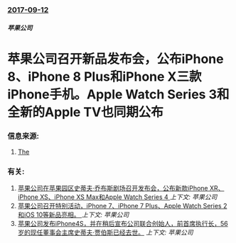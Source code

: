### [2017-09-12](/news/2017/09/12/index.md)

##### 苹果公司
# 苹果公司召开新品发布会，公布iPhone 8、iPhone 8 Plus和iPhone X三款iPhone手机。Apple Watch Series 3和全新的Apple TV也同期公布 




### 信息来源:

1. [The](https://www.nytimes.com/2017/09/12/technology/apple-iphone-event.html)

### 有关:

1. [苹果公司在苹果园区史蒂夫·乔布斯剧场召开发布会，公布新款iPhone XR、iPhone XS、iPhone XS Max和Apple Watch Series 4 ](/news/2018/09/12/苹果公司在苹果园区史蒂夫-乔布斯剧场召开发布会-公布新款iPhone-XR-iPhone-XS-iPhone-XS-Ma.md) _上下文: 苹果公司_
2. [苹果公司召开特别活动，iPhone 7、iPhone 7 Plus、Apple Watch Series 2和iOS 10等新品亮相。 ](/news/2016/09/8/苹果公司召开特别活动-iPhone-7-iPhone-7-Plus-Apple-Watch-Series-2和iOS-1.md) _上下文: 苹果公司_
3. [苹果公司发布iPhone4S，并在稍后宣布公司联合创始人，前首席执行长，56岁的现任董事会主席史蒂夫·贾伯斯已经去世。](/news/2011/10/5/苹果公司发布iPhone4S-并在稍后宣布公司联合创始人-前首席执行长-56岁的现任董事会主席史蒂夫-贾伯斯已经去世.md) _上下文: 苹果公司_
